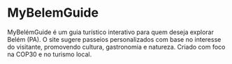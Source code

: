 # MyBelemGuide

MyBelémGuide é um guia turístico interativo para quem deseja explorar Belém (PA). O site sugere passeios personalizados com base no interesse do visitante, promovendo cultura, gastronomia e natureza. Criado com foco na COP30 e no turismo local.

